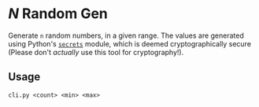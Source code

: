 # _N_ Random Gen

Generate `n` random numbers, in a given range. The values are generated using Python's [`secrets`](https://docs.python.org/3/library/secrets.html) module, which is deemed cryptographically secure (Please don't _actually_ use this tool for cryptography!).

## Usage

```
cli.py <count> <min> <max>
```
